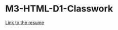 # M3-HTML-D1-Classwork
[Link to the resume](https://harichandana2000.github.io/M3-HTML-D1-Classwork/)
